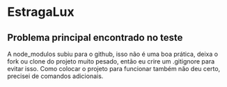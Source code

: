 # EstragaLux

## Problema principal encontrado no teste
A node_modulos subiu para o github, isso não é uma boa prática, deixa o fork ou clone do projeto muito pesado, então eu crire um .gitignore para evitar isso.
Como colocar o projeto para funcionar também não deu certo, precisei de comandos adicionais.